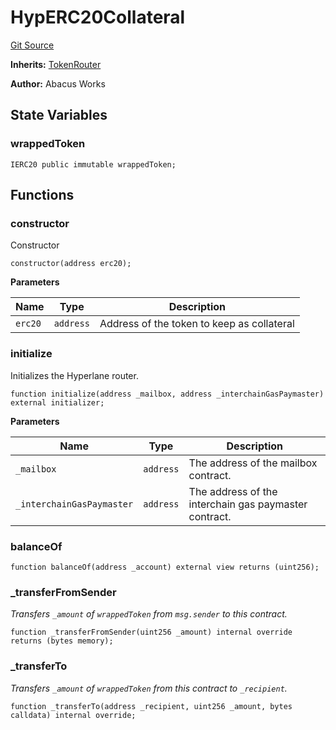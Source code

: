 # HypERC20Collateral
[Git Source](https://github.com/hyperlane-xyz/hyperlane-monorepo/blob/60f321f452052881dce4e22999022e11fc117456/contracts/HypERC20Collateral.sol)

**Inherits:**
[TokenRouter](/contracts/libs/TokenRouter.sol/abstract.TokenRouter.md)

**Author:**
Abacus Works


## State Variables
### wrappedToken

```solidity
IERC20 public immutable wrappedToken;
```


## Functions
### constructor

Constructor


```solidity
constructor(address erc20);
```
**Parameters**

|Name|Type|Description|
|----|----|-----------|
|`erc20`|`address`|Address of the token to keep as collateral|


### initialize

Initializes the Hyperlane router.


```solidity
function initialize(address _mailbox, address _interchainGasPaymaster) external initializer;
```
**Parameters**

|Name|Type|Description|
|----|----|-----------|
|`_mailbox`|`address`|The address of the mailbox contract.|
|`_interchainGasPaymaster`|`address`|The address of the interchain gas paymaster contract.|


### balanceOf


```solidity
function balanceOf(address _account) external view returns (uint256);
```

### _transferFromSender

*Transfers `_amount` of `wrappedToken` from `msg.sender` to this contract.*


```solidity
function _transferFromSender(uint256 _amount) internal override returns (bytes memory);
```

### _transferTo

*Transfers `_amount` of `wrappedToken` from this contract to `_recipient`.*


```solidity
function _transferTo(address _recipient, uint256 _amount, bytes calldata) internal override;
```

